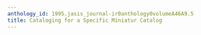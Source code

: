 ```yaml
---
anthology_id: 1995.jasis_journal-ir0anthology0volumeA46A9.5
title: Cataloging for a Specific Miniatur Catalog
---
```

